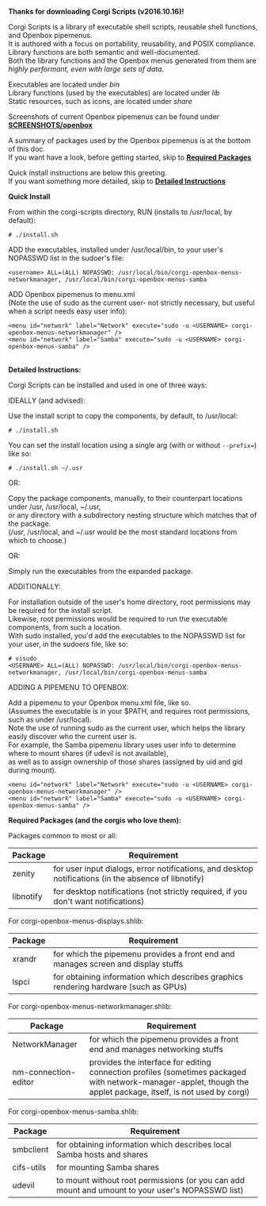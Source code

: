 **Thanks for downloading Corgi Scripts (v2016.10.16)!**

Corgi Scripts is a library of executable shell scripts, reusable shell functions, and Openbox pipemenus.  
It is authored with a focus on portability, reusability, and POSIX compliance.  
Library functions are both semantic and well-documented.  
Both the library functions and the Openbox menus generated from them are *highly performant, even with large sets of data*.

Executables are located under *bin*  
Library functions (used by the executables) are located under *lib*  
Static resources, such as icons, are located under *share*  

Screenshots of current Openbox pipemenus can be found under **[SCREENSHOTS/openbox](SCREENSHOTS/openbox)**

A summary of packages used by the Openbox pipemenus is at the bottom of this doc.  
If you want have a look, before getting started, skip to **[Required Packages](#required-packages)**

Quick install instructions are below this greeting.  
If you want something more detailed, skip to **[Detailed Instructions](#detailed-instructions)**


**Quick Install**  

From within the corgi-scripts directory, RUN (installs to /usr/local, by default):

```
# ./install.sh
```

ADD the executables, installed under /usr/local/bin, to your user's NOPASSWD list in the sudoer's file:
```
<username> ALL=(ALL) NOPASSWD: /usr/local/bin/corgi-openbox-menus-networkmanager, /usr/local/bin/corgi-openbox-menus-samba
```

ADD Openbox pipemenus to menu.xml  
(Note the use of sudo as the current user- not strictly necessary, but useful when a script needs easy user info):

```
<menu id="network" label="Network" execute="sudo -u <USERNAME> corgi-openbox-menus-networkmanager" />
<menu id="network" label="Samba" execute="sudo -u <USERNAME> corgi-openbox-menus-samba" />
```

<a name="detailed-instructions"></a>  
**Detailed Instructions:**

Corgi Scripts can be installed and used in one of three ways:


IDEALLY (and advised):  

Use the install script to copy the components, by default, to /usr/local:

```
# ./install.sh
```

You can set the install location using a single arg (with or without `--prefix=`) like so:

```
# ./install.sh ~/.usr
```

OR:

Copy the package components, manually, to their counterpart locations under /usr, /usr/local, ~/.usr,  
or any directory with a subdirectory nesting structure which matches that of the package.  
(/usr, /usr/local, and ~/.usr would be the most standard locations from which to choose.)


OR:

Simply run the executables from the expanded package.


ADDITIONALLY:

For installation outside of the user's home directory, root permissions may be required for the install script.  
Likewise, root permissions would be required to run the executable components, from such a location.  
With sudo installed, you'd add the executables to the NOPASSWD list for your user, in the sudoers file, like so:

```
# visudo
<USERNAME> ALL=(ALL) NOPASSWD: /usr/local/bin/corgi-openbox-menus-networkmanager, /usr/local/bin/corgi-openbox-menus-samba
```


ADDING A PIPEMENU TO OPENBOX:

Add a pipemenu to your Openbox menu.xml file, like so.  
(Assumes the executable is in your $PATH, and requires root permissions, such as under /usr/local).  
Note the use of running sudo as the current user, which helps the library easily discover who the current user is.  
For example, the Samba pipemenu library uses user info to determine where to mount shares (if udevil is not available),  
as well as to assign ownership of those shares (assigned by uid and gid during mount).

```
<menu id="network" label="Network" execute="sudo -u <USERNAME> corgi-openbox-menus-networkmanager" />
<menu id="network" label="Samba" execute="sudo -u <USERNAME> corgi-openbox-menus-samba" />
```

<a name="required-packages"></a>
**Required Packages (and the corgis who love them):**

Packages common to most or all:


| Package   | Requirement                                                                                            |
|-----------|--------------------------------------------------------------------------------------------------------|
| zenity    | for user input dialogs, error notifications, and desktop notifications (in the absence of libnotify)   |
| libnotify | for desktop notifications (not strictly required, if you don't want notifications)                     |               


For corgi-openbox-menus-displays.shlib:

| Package    | Requirement                                                                                           |
|------------|-------------------------------------------------------------------------------------------------------|
| xrandr     | for which the pipemenu provides a front end and manages screen and display stuffs                     |
| lspci      | for obtaining information which describes graphics rendering hardware (such as GPUs)                          |  


For corgi-openbox-menus-networkmanager.shlib:

| Package    | Requirement                                                                                           |
|------------|-------------------------------------------------------------------------------------------------------|
| NetworkManager         | for which the pipemenu provides a front end and manages networking stuffs                 |
| nm-connection-editor   | provides the interface for editing connection profiles (sometimes packaged with network-manager-applet, though the applet package, itself, is not used by corgi) |                                     |


For corgi-openbox-menus-samba.shlib:

| Package    | Requirement                                                                                           |
|------------|-------------------------------------------------------------------------------------------------------|
| smbclient  | for obtaining information which describes local Samba hosts and shares                                |
| cifs-utils | for mounting Samba shares                                                                             |
| udevil     | to mount without root permissions (or you can add mount and umount to your user's NOPASSWD list)      |